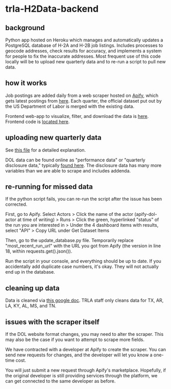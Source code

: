 # trla-H2Data-backend

## background

Python app hosted on Heroku which manages and automatically updates a PostgreSQL database of H-2A and H-2B job listings. Includes processes to geocode addresses, check results for accuracy, and implements a system for people to fix the inaccurate addresses. Most frequent use of this code locally will be to upload new quarterly data and to re-run a script to pull new data.

## how it works

Job postings are added daily from a web scraper hosted on [Apify](https://my.apify.com/account), which gets latest postings from [here](https://seasonaljobs.dol.gov/). Each quarter, the official dataset put out by the US Department of Labor is merged with the existing data. 

Frontend web-app to visualize, filter, and download the data is [here](https://trla.shinyapps.io/H2Data/). Frontend code is [located here](https://github.com/TRLegalAid/trla-h2data-frontend-R).

## uploading new quarterly data

See [this file](https://txriogrande.sharepoint.com/:w:/r/sites/DataMapsTRLA2/_layouts/15/Doc.aspx?sourcedoc=%7BFDB851BC-008A-4D01-8B94-338A837C7319%7D&file=Adding%20Quarterly%20Data.docx&nav=eyJjIjoyMjM0NDAyODN9&action=default&mobileredirect=true&cid=f7ba92ed-7a24-4370-8d4e-35691b445331) for a detailed explanation.

DOL data can be found online as "performance data" or "quarterly disclosure data," typically [found here](https://www.dol.gov/agencies/eta/foreign-labor/performance). The disclosure data has many more variables than we are able to scrape and includes addenda.

## re-running for missed data

If the python script fails, you can re-run the script after the issue has been corrected.

First, go to Apify. Select Actors > Click the name of the actor (apify-dol-actor at time of writing) > Runs > Click the green, hyperlinked "status" of the run you are interested in > Under the 4 dashboard items with results, select "API" > Copy URL under Get Dataset Items

Then, go to the update_database.py file. Temporarily replace "most_recent_run_url" with the URL you got from Apify (the version in line 18, within requests.get().json()).

Run the script in your console, and everything should be up to date. If you accidentally add duplicate case numbers, it's okay. They will not actually end up in the database.

## cleaning up data 

Data is cleaned via [this google doc](https://docs.google.com/spreadsheets/d/1qNK57DTebJstUwMyZBH3cc_5mMrvTJm1ZgiKGn2F2kg/edit#gid=0). TRLA staff only cleans data for TX, AR, LA, KY, AL, MS, and TN.

## issues with the scraper itself

If the DOL website format changes, you may need to alter the scraper. This may also be the case if you want to attempt to scrape more fields.

We have contracted with a developer at Apify to create the scraper. You can send new requests for changes, and the developer will let you know a one-time cost. 

You will just submit a new request through Apify's marketplace. Hopefully, if the original developer is still providing services through the platform, we can get connected to the same developer as before.
